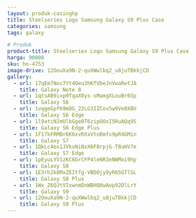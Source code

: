 ```yaml
---
layout: produk-casinghp
title: Steelseries Logo Samsung Galaxy S9 Plus Case
categories: samsung
tags: galaxy

# Produk
product-title: Steelseries Logo Samsung Galaxy S9 Plus Case
harga: 90000
sku: hn-4753
image-drive: 12OouXa9N-2-quXWwlbq2_u8juTBkkjCD
gallery:
  - url: 17qEm7Nxc7Yt4Oeu3hKfVbeJnVwaRetJA
    title: Galaxy Note 8
  - url: 1qtsAB9ixp9TqaX0ys-sMamgXLouBr65p
    title: Galaxy S6
  - url: 1vqgeGpf69mOG_22LG3IZCov5w9Ve8XBV
    title: Galaxy S6 Edge
  - url: 1l9atcNJmUlbGge0T6zipOOxI5RuAQq9S
    title: Galaxy S6 Edge Plus
  - url: 1F17kFRMBr6K6xvRXxVtnBmfs9pR4GMin
    title: Galaxy S7
  - url: 1QkLc4ex1JVkvNiNxX6F8rpjG-T8uHV7e
    title: Galaxy S7 Edge
  - url: 1pEyuLYV1zKC6GrCFP4leNR3eNWMoi9hp
    title: Galaxy S8
  - url: 1E3rh2k8MxZEItfg-VBDOjy9yR65GTlSL
    title: Galaxy S8 Plus
  - url: 1Wx_Z6QJtVIxwnmDnWBHQ0wAop92DlLrY
    title: Galaxy S9
  - url: 12OouXa9N-2-quXWwlbq2_u8juTBkkjCD
    title: Galaxy S9 Plus
---
```

